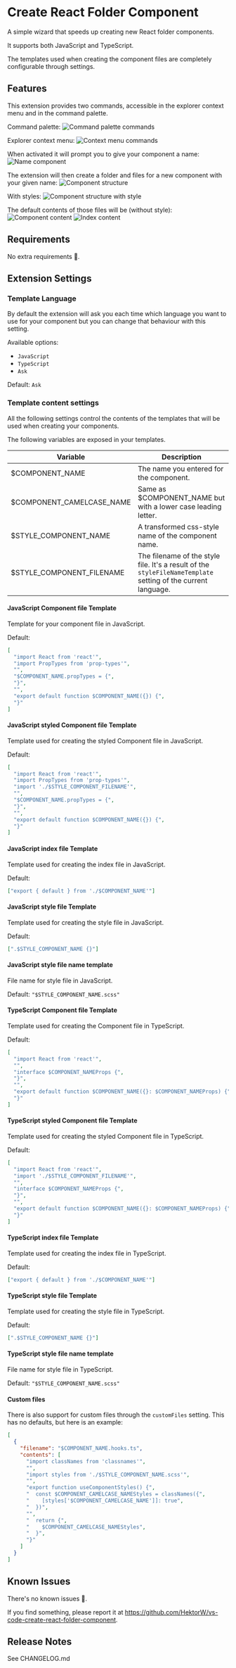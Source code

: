 # Create React Folder Component

A simple wizard that speeds up creating new React folder components.

It supports both JavaScript and TypeScript.

The templates used when creating the component files are completely configurable through settings.

## Features

This extension provides two commands, accessible in the explorer context menu and in the command palette.

Command palette:
![Command palette commands](images/command-palette.png)

Explorer context menu:
![Context menu commands](images/context-menu.png)

When activated it will prompt you to give your component a name:
![Name component](images/name-component.png)

The extension will then create a folder and files for a new component with your given name:
![Component structure](images/created-component.png)

With styles:
![Component structure with style](images/created-styled-component.png)

The default contents of those files will be (without style):
![Component content](images/component-contents.png)
![Index content](images/index-contents.png)

## Requirements

No extra requirements 🎉.

## Extension Settings

### Template Language

By default the extension will ask you each time which language you want to use for your component but you can change that behaviour with this setting.

Available options:

- `JavaScript`
- `TypeScript`
- `Ask`

Default: `Ask`

### Template content settings

All the following settings control the contents of the templates that will be used when creating your components.

The following variables are exposed in your templates.

| Variable                   | Description                                                                                                   |
| -------------------------- | ------------------------------------------------------------------------------------------------------------- |
| \$COMPONENT_NAME           | The name you entered for the component.                                                                       |
| \$COMPONENT_CAMELCASE_NAME | Same as \$COMPONENT_NAME but with a lower case leading letter.                                                |
| \$STYLE_COMPONENT_NAME     | A transformed css-style name of the component name.                                                           |
| \$STYLE_COMPONENT_FILENAME | The filename of the style file. It's a result of the `styleFileNameTemplate` setting of the current language. |

#### JavaScript Component file Template

Template for your component file in JavaScript.

Default:

```json
[
  "import React from 'react'",
  "import PropTypes from 'prop-types'",
  "",
  "$COMPONENT_NAME.propTypes = {",
  "}",
  "",
  "export default function $COMPONENT_NAME({}) {",
  "}"
]
```

#### JavaScript styled Component file Template

Template used for creating the styled Component file in JavaScript.

Default:

```json
[
  "import React from 'react'",
  "import PropTypes from 'prop-types'",
  "import './$STYLE_COMPONENT_FILENAME'",
  "",
  "$COMPONENT_NAME.propTypes = {",
  "}",
  "",
  "export default function $COMPONENT_NAME({}) {",
  "}"
]
```

#### JavaScript index file Template

Template used for creating the index file in JavaScript.

Default:

```json
["export { default } from './$COMPONENT_NAME'"]
```

#### JavaScript style file Template

Template used for creating the style file in JavaScript.

Default:

```json
[".$STYLE_COMPONENT_NAME {}"]
```

#### JavaScript style file name template

File name for style file in JavaScript.

Default: `"$STYLE_COMPONENT_NAME.scss"`

#### TypeScript Component file Template

Template used for creating the Component file in TypeScript.

Default:

```json
[
  "import React from 'react'",
  "",
  "interface $COMPONENT_NAMEProps {",
  "}",
  "",
  "export default function $COMPONENT_NAME({}: $COMPONENT_NAMEProps) {",
  "}"
]
```

#### TypeScript styled Component file Template

Template used for creating the styled Component file in TypeScript.

Default:

```json
[
  "import React from 'react'",
  "import './$STYLE_COMPONENT_FILENAME'",
  "",
  "interface $COMPONENT_NAMEProps {",
  "}",
  "",
  "export default function $COMPONENT_NAME({}: $COMPONENT_NAMEProps) {",
  "}"
]
```

#### TypeScript index file Template

Template used for creating the index file in TypeScript.

Default:

```json
["export { default } from './$COMPONENT_NAME'"]
```

#### TypeScript style file Template

Template used for creating the style file in TypeScript.

Default:

```json
[".$STYLE_COMPONENT_NAME {}"]
```

#### TypeScript style file name template

File name for style file in TypeScript.

Default: `"$STYLE_COMPONENT_NAME.scss"`

#### Custom files

There is also support for custom files through the `customFiles` setting. This has no defaults, but here is an example:

```json
[
  {
    "filename": "$COMPONENT_NAME.hooks.ts",
    "contents": [
      "import classNames from 'classnames'",
      "",
      "import styles from './$STYLE_COMPONENT_NAME.scss'",
      "",
      "export function useComponentStyles() {",
      "  const $COMPONENT_CAMELCASE_NAMEStyles = classNames({",
      "    [styles['$COMPONENT_CAMELCASE_NAME']]: true",
      "  })",
      "",
      "  return {",
      "    $COMPONENT_CAMELCASE_NAMEStyles",
      "  }",
      "}"
    ]
  }
]
```

## Known Issues

There's no known issues 🐞.

If you find something, please report it at https://github.com/HektorW/vs-code-create-react-folder-component.

## Release Notes

See CHANGELOG.md
